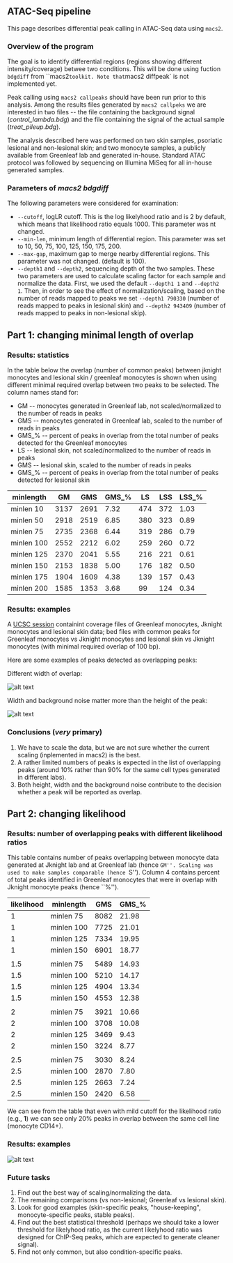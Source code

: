 ATAC-Seq pipeline
--------------------------------------

This page describes differential peak calling in ATAC-Seq data
using `macs2`.


### Overview of the program

The goal is to identify differential regions (regions showing different
intensity/coverage) betwee two conditions. This will be done using fuction
`bdgdiff` from ``macs2` toolkit. Note that `macs2 diffpeak` is not
implemented yet.

Peak calling using `macs2 callpeaks` should have been run prior to this
analysis. Among the results files generated by `macs2 callpeks` we are
interested in two files -- the file containing the background signal
(*control_lambda.bdg*) and the file containing the signal of the actual
sample (*treat_pileup.bdg*).

The analysis described here was performed on two skin samples, psoriatic
lesional and non-lesional skin; and two monocyte samples, a publicly available
from Greenleaf lab and generated in-house. Standard ATAC protocol was followed by
sequencing on Illumina MiSeq for all in-house generated samples.

### Parameters of *macs2 bdgdiff*

The following parameters were considered for examination:

-  `--cutoff`, logLR cutoff. This is the log likelyhood ratio and is 2 by
   default, which means that likelihood ratio equals 1000. This parameter was
nt changed.
- `--min-len`, minimum length of differential region. This parameter was set to
  10, 50, 75, 100, 125, 150, 175, 200.
- `--max-gap`, maximum gap to merge nearby differential regions. This parameter
  was not changed. (default is 100).
- `--depth1` and `--depth2`, sequencing depth of the two samples. These two
  parameters are used to calculate scaling factor for each sample and normalize
  the data. First, we used the default `--depth1 1` and `--depth2 1`. Then, in
  order to see the effect of normalization/scaling, based on the number of reads
  mapped to peaks we set `--depth1 790330` (number of reads mapped to peaks in
  lesional skin) and `--depth2 943409` (number of reads mapped to peaks in
  non-lesional skip).

## Part 1: changing minimal length of overlap

### Results: statistics

In the table below the overlap (number of common peaks) between jknight monocytes
and lesional skin / greenleaf monocytes is shown when using different minimal required
overlap between two peaks to be selected. The column names stand for:

- GM -- monocytes generated in Greenleaf lab, not scaled/normalized to the number of reads
  in peaks
- GMS -- monocytes generated in Greenleaf lab, scaled to the number of reads in peaks
- GMS_% -- percent of peaks in overlap from the total number of peaks detected for
  the Greenleaf monocytes
- LS -- lesional skin, not scaled/normalized to the number of reads
  in peaks
- GMS -- lesional skin, scaled to the number of reads in peaks
- GMS_% -- percent of peaks in overlap from the total number of peaks detected for
  lesional skin


| minlength  | GM   | GMS  | GMS_% | LS  | LSS | LSS_% |
| ---------- | ---- | ---- | ----- | --- | --- | ----- |
| minlen 10  | 3137 | 2691 | 7.32  | 474 | 372 | 1.03  |
| minlen 50  | 2918 | 2519 | 6.85  | 380 | 323 | 0.89  |
| minlen 75  | 2735 | 2368 | 6.44  | 319 | 286 | 0.79  |
| minlen 100 | 2552 | 2212 | 6.02  | 259 | 260 | 0.72  |
| minlen 125 | 2370 | 2041 | 5.55  | 216 | 221 | 0.61  |
| minlen 150 | 2153 | 1838 | 5.00  | 176 | 182 | 0.50  |
| minlen 175 | 1904 | 1609 | 4.38  | 139 | 157 | 0.43  |
| minlen 200 | 1585 | 1353 | 3.68  | 99  | 124 | 0.34  |

### Results: examples

A [UCSC session](https://genome-euro.ucsc.edu/cgi-bin/hgTracks?hgS_doOtherUser=submit&hgS_otherUserName=pulyakhina&hgS_otherUserSessionName=macs2_diff_initial)
containint coverage files of Greenleaf monocytes, Jknight monocytes
and lesional skin data; bed files with common peaks for Greenleaf
monocytes vs Jknight monocytes and lesional skin vs Jknight monocytes
(with minimal required overlap of 100 bp).

Here are some examples of peaks detected as overlapping peaks:

Different width of overlap:

![alt text](https://github.com/jknightlab/ATACseq_pipeline/blob/master/macs2_diff/nrd1_greenleaf_not_skin.png)

Width and background noise matter more than the height of the peak:

![alt text](https://github.com/jknightlab/ATACseq_pipeline/blob/master/macs2_diff/two_peaks.png)


### Conclusions (*very* primary)

1. We have to scale the data, but we are not sure whether the current
scaling (inplemented in macs2) is the best.
2. A rather limited numbers of peaks is expected in the list of overlapping
peaks (around 10% rather than 90% for the same cell types generated in different
labs).
3. Both height, width and the background noise contribute to the decision whether
a peak will be reported as overlap.


## Part 2: changing likelihood


### Results: number of overlapping peaks with different likelihood ratios

This table contains number of peaks overlapping between monocyte data
generated at Jknight lab and at Greenleaf lab (hence ``GM''. Scaling was used to
make samples comparable (hence ``S''). Column 4 contains percent of total
peaks identified in Greenleaf monocytes that were in overlap with Jknight
monocyte peaks (hence ``%'').

| likelihood | minlength  | GMS  | GMS_% |
| ---------- | ---------- | ---- | ----- |
| 1          | minlen 75  | 8082 | 21.98 |
| 1          | minlen 100 | 7725 | 21.01 |
| 1          | minlen 125 | 7334 | 19.95 |
| 1          | minlen 150 | 6901 | 18.77 |
|            |            |      |       |
| 1.5        | minlen 75  | 5489 | 14.93 |
| 1.5        | minlen 100 | 5210 | 14.17 |
| 1.5        | minlen 125 | 4904 | 13.34 |
| 1.5        | minlen 150 | 4553 | 12.38 |
|            |            |      |       |
| 2          | minlen 75  | 3921 | 10.66 |
| 2          | minlen 100 | 3708 | 10.08 |
| 2          | minlen 125 | 3469 |  9.43 |
| 2          | minlen 150 | 3224 |  8.77 |
|            |            |      |       |
| 2.5        | minlen 75  | 3030 |  8.24 |
| 2.5        | minlen 100 | 2870 |  7.80 |
| 2.5        | minlen 125 | 2663 |  7.24 |
| 2.5        | minlen 150 | 2420 |  6.58 |

We can see from the table that even with mild cutoff for the likelihood
ratio (e.g., **1**) we can see only 20% peaks in overlap between the
same cell line (monocyte CD14+).

### Results: examples

![alt text](https://github.com/jknightlab/ATACseq_pipeline/blob/master/macs2_diff/example_imperfections_macs2.png)


### Future tasks

1. Find out the best way of scaling/normalizing the data.
2. The remaining comparisons (vs non-lesional; Greenleaf vs lesional skin).
3. Look for good examples (skin-specific peaks, "house-keeping", monocyte-specific
peaks, stable peaks).
4. Find out the best statistical threshold (perhaps we should take a lower threshold
for likelyhood ratio, as the current likelyhood ratio was designed for ChIP-Seq peaks,
which are expected to generate cleaner signal).
5. Find not only common, but also condition-specific peaks.

